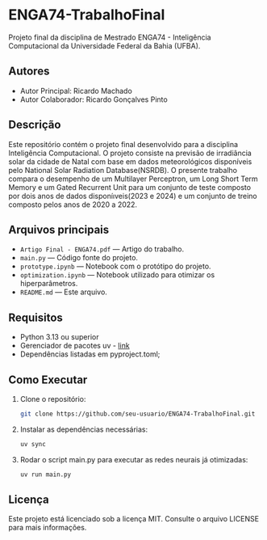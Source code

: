 # ENGA74-TrabalhoFinal

Projeto final da disciplina de Mestrado ENGA74 - Inteligência Computacional da Universidade Federal da Bahia (UFBA).

## Autores

- Autor Principal: Ricardo Machado
- Autor Colaborador: Ricardo Gonçalves Pinto

## Descrição

Este repositório contém o projeto final desenvolvido para a disciplina Inteligência Computacional. 
O projeto consiste na previsão de irradiância solar da cidade de Natal com base em dados 
meteorológicos disponíveis pelo National Solar Radiation Database(NSRDB). O presente trabalho compara o 
desempenho de um Multilayer Perceptron, um Long Short Term Memory e um Gated Recurrent Unit 
para um conjunto de teste composto por dois anos de dados disponíıveis(2023 e 2024) e um conjunto
de treino composto pelos anos de 2020 a 2022.
## Arquivos principais

- `Artigo Final - ENGA74.pdf` — Artigo do trabalho.
- `main.py` — Código fonte do projeto.
- `prototype.ipynb` — Notebook com o protótipo do projeto.
- `optimization.ipynb` — Notebook utilizado para otimizar os hiperparâmetros.
- `README.md` — Este arquivo.

## Requisitos

- Python 3.13 ou superior
- Gerenciador de pacotes uv - [link](https://docs.astral.sh/uv/getting-started/installation/)
- Dependências listadas em pyproject.toml;


## Como Executar

1. Clone o repositório:
    ```bash
    git clone https://github.com/seu-usuario/ENGA74-TrabalhoFinal.git
    ```
2. Instalar as dependências necessárias:
    ```bash
    uv sync
    ```
3. Rodar o script main.py para executar as redes neurais já otimizadas:
    ```bash
    uv run main.py
    ```



## Licença

Este projeto está licenciado sob a licença MIT. Consulte o arquivo LICENSE para mais informações.
